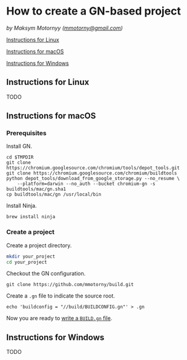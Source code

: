 # How to create a GN-based project

*by Maksym Motornyy (mmotorny@gmail.com)*



[Instructions for Linux](#instructions-for-linux)

[Instructions for macOS](#instructions-for-macos)

[Instructions for Windows](#instructions-for-windows)



## Instructions for Linux

TODO



## Instructions for macOS

### Prerequisites

Install GN.

```shell
cd $TMPDIR
git clone https://chromium.googlesource.com/chromium/tools/depot_tools.git
git clone https://chromium.googlesource.com/chromium/buildtools
python depot_tools/download_from_google_storage.py --no_resume \
    --platform=darwin --no_auth --bucket chromium-gn -s buildtools/mac/gn.sha1
cp buildtools/mac/gn /usr/local/bin
```

Install Ninja.

```shell
brew install ninja
```

### Create a project

Create a project directory.

```sh
mkdir your_project
cd your_project
```

Checkout the GN configuration.

```shell
git clone https://github.com/mmotorny/build.git
```

Create a `.gn` file to indicate the source root.

```shell
echo 'buildconfig = "//build/BUILDCONFIG.gn"' > .gn
```

Now you are ready to [write a `BUILD.gn` file](https://chromium.googlesource.com/chromium/src/tools/gn/+/HEAD/docs/quick_start.md#adding-a-build-file).



## Instructions for Windows

TODO